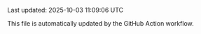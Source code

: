Last updated: 2025-10-03 11:09:06 UTC

This file is automatically updated by the GitHub Action workflow.
